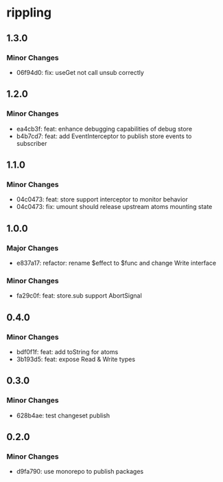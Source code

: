 # rippling

## 1.3.0

### Minor Changes

- 06f94d0: fix: useGet not call unsub correctly

## 1.2.0

### Minor Changes

- ea4cb3f: feat: enhance debugging capabilities of debug store
- b4b7cd7: feat: add EventInterceptor to publish store events to subscriber

## 1.1.0

### Minor Changes

- 04c0473: feat: store support interceptor to monitor behavior
- 04c0473: fix: umount should release upstream atoms mounting state

## 1.0.0

### Major Changes

- e837a17: refactor: rename $effect to $func and change Write interface

### Minor Changes

- fa29c0f: feat: store.sub support AbortSignal

## 0.4.0

### Minor Changes

- bdf0f1f: feat: add toString for atoms
- 3b193d5: feat: expose Read & Write types

## 0.3.0

### Minor Changes

- 628b4ae: test changeset publish

## 0.2.0

### Minor Changes

- d9fa790: use monorepo to publish packages
